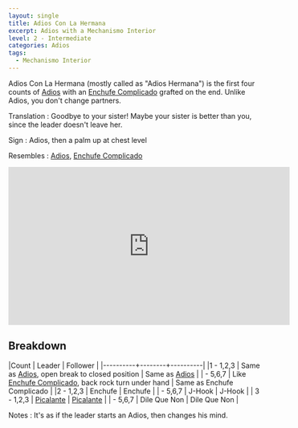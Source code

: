 ```yaml
---
layout: single
title: Adios Con La Hermana
excerpt: Adios with a Mechanismo Interior
level: 2 - Intermediate
categories: Adios
tags: 
  - Mechanismo Interior
---
```


Adios Con La Hermana (mostly called as "Adios Hermana") is the first four counts of [Adios](/adios/adios) with an
[Enchufe Complicado](/enchufe/enchufe-complicado) grafted on the end.  Unlike Adios, you don't change
partners. 

Translation
:  Goodbye to your sister!  Maybe your sister is better than you, since the leader doesn't leave her.

Sign
: Adios, then a palm up at chest level 

Resembles
: [Adios](/adios/adios), [Enchufe Complicado](/enchufe/enchufe-complicado)

<iframe width="560" height="315"  src="https://www.youtube-nocookie.com/embed/BNPrHd0uFGQ?rel=0" frameborder="0" allowfullscreen></iframe>


## Breakdown

|Count     | Leader | Follower |
|----------+--------+----------|
|1 - 1,2,3 | Same as [Adios](/adios/adios), open break to closed position | Same as [Adios](/adios/adios) |
| - 5,6,7 | Like [Enchufe Complicado](/enchufe/enchufe-complicado), back rock turn under hand | Same as Enchufe Complicado |
|2 - 1,2,3 | Enchufe | Enchufe |
| - 5,6,7 | J-Hook | J-Hook | 
| 3 - 1,2,3 | [Picalante](/basics/dame) | [Picalante](/basics/dame) |
| - 5,6,7 | Dile Que Non | Dile Que Non |

Notes
:  It's as if the leader starts an Adios, then changes his mind.  